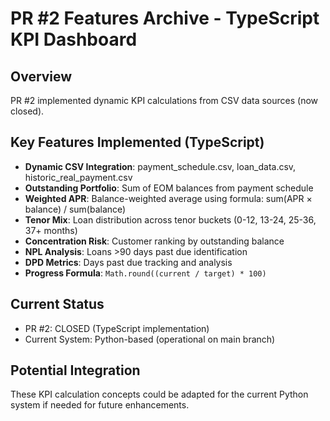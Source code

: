 # PR #2 Features Archive - TypeScript KPI Dashboard

## Overview

PR #2 implemented dynamic KPI calculations from CSV data sources (now closed).

## Key Features Implemented (TypeScript)

- **Dynamic CSV Integration**: payment_schedule.csv, loan_data.csv, historic_real_payment.csv
- **Outstanding Portfolio**: Sum of EOM balances from payment schedule
- **Weighted APR**: Balance-weighted average using formula: sum(APR × balance) / sum(balance)
- **Tenor Mix**: Loan distribution across tenor buckets (0-12, 13-24, 25-36, 37+ months)
- **Concentration Risk**: Customer ranking by outstanding balance
- **NPL Analysis**: Loans >90 days past due identification
- **DPD Metrics**: Days past due tracking and analysis
- **Progress Formula**: `Math.round((current / target) * 100)`

## Current Status

- PR #2: CLOSED (TypeScript implementation)
- Current System: Python-based (operational on main branch)

## Potential Integration

These KPI calculation concepts could be adapted for the current Python system if needed for future enhancements.
